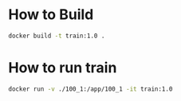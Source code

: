 # How to Build

```bash
docker build -t train:1.0 .
```

# How to run train 
```bash
docker run -v ./100_1:/app/100_1 -it train:1.0
```
